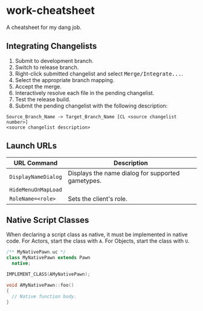 work-cheatsheet
===============

A cheatsheet for my dang job.

Integrating Changelists
-----------------------

1. Submit to development branch.
2. Switch to release branch.
3. Right-click submitted changelist and select <kbd>Merge/Integrate...</kbd>.
4. Select the appropriate branch mapping.
5. Accept the merge.
6. Interactively resolve each file in the pending changelist.
7. Test the release build.
8. Submit the pending changelist with the following description:

```
Source_Branch_Name -> Target_Branch_Name [CL <source changelist number>]
<source changelist description>
```

Launch URLs
-----------

|URL Command|Description|
|-----------|-----------|
|`DisplayNameDialog`|Displays the name dialog for supported gametypes.|
|`HideMenuOnMapLoad`||
|`RoleName=<role>`|Sets the client's role.|

Native Script Classes
---------------------

When declaring a script class as native, it must be implemented in native code. For Actors, start the class with `A`. For Objects, start the class with `U`.

``` java
/** MyNativePawn.uc */
class MyNativePawn extends Pawn
  native;
```

``` cpp
IMPLEMENT_CLASS(AMyNativePawn);

void AMyNativePawn::foo()
{
  // Native function body.
}
```
